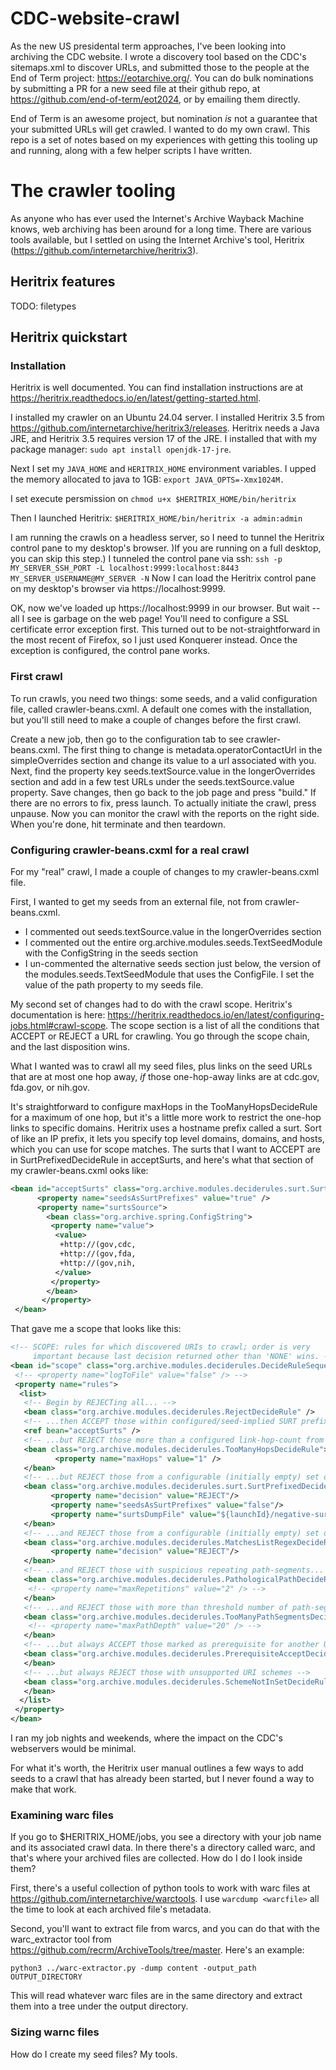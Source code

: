# CDC-website-crawl

As the new US presidental term approaches, I've been looking into archiving the CDC website. I wrote a discovery tool
based on the CDC's sitemaps.xml to discover URLs, and submitted those to the people at the End of Term project: https://eotarchive.org/.
You can do bulk nominations by submitting a PR for a new seed file at their github repo, at https://github.com/end-of-term/eot2024, or by emailing them directly. 

End of Term is an awesome project, but nomination *is* not a guarantee that your submitted URLs will get crawled. I wanted to do my own crawl. This repo is a
set of notes based on my experiences with getting this tooling up and running, along with a few helper scripts I have written.

# The crawler tooling

As anyone who has ever used the Internet's Archive Wayback Machine knows, web archiving has been around
for a long time. There are various tools available, but I settled on using the Internet Archive's tool,
Heritrix (https://github.com/internetarchive/heritrix3).

## Heritrix features

TODO: filetypes

## Heritrix quickstart

### Installation

Heritrix is well documented. You can find installation instructions are at https://heritrix.readthedocs.io/en/latest/getting-started.html.

I installed my crawler on an Ubuntu 24.04 server. I installed Heritrix 3.5 from https://github.com/internetarchive/heritrix3/releases.
Heritrix needs a Java JRE, and Heritrix 3.5 requires version 17 of the JRE. I installed that with my package manager: `sudo apt install openjdk-17-jre`.

Next I set my `JAVA_HOME` and `HERITRIX_HOME` environment variables. I upped the memory allocated to java to 1GB: `export JAVA_OPTS=-Xmx1024M.`

I set execute persmission on `chmod u+x $HERITRIX_HOME/bin/heritrix`

Then I launched Heritrix: `$HERITRIX_HOME/bin/heritrix -a admin:admin`

I am running the crawls on a headless server, so I need to tunnel the Heritrix control pane to my desktop's browser. )If you are running
on a full desktop, you can skip this step.) I tunneled the control pane via ssh: `ssh -p MY_SERVER_SSH_PORT -L localhost:9999:localhost:8443 MY_SERVER_USERNAME@MY_SERVER -N`
Now I can load the Heritrix control pane on my desktop's browser via https://localhost:9999.

OK, now we've loaded up https://localhost:9999 in our browser. But wait -- all I see is garbage on the web page! You'll need to configure a SSL certificate error
exception first. This turned out to be not-straightforward in the most recent of Firefox, so I just used Konquerer instead. Once the exception is configured,
the control pane works.

### First crawl
  
To run crawls, you need two things: some seeds, and a valid configuration file, called crawler-beans.cxml. A default one comes with the installation, but you'll
still need to make a couple of changes before the first crawl.

Create a new job, then go to the configuration tab to see crawler-beans.cxml. The first thing to change is metadata.operatorContactUrl in the simpleOverrides section and change its
value to a url associated with you. Next, find the property key seeds.textSource.value in the longerOverrides section and add in a few test URLs under the seeds.textSource.value property.
Save changes, then go back to the job page and press "build." If there are no errors to fix, press launch. To actually initiate the crawl, press unpause. Now you can monitor the
crawl with the reports on the right side. When you're done, hit terminate and then teardown.

### Configuring crawler-beans.cxml for a real crawl

For my "real" crawl, I made a couple of changes to my crawler-beans.cxml file.

First, I wanted to get my seeds from an external file, not from crawler-beans.cxml.

 - I commented out seeds.textSource.value in the longerOverrides section
 - I commented out the entire org.archive.modules.seeds.TextSeedModule with the ConfigString in the seeds section
 - I un-commented the alternative seeds section just below, the version of the modules.seeds.TextSeedModule that uses the ConfigFile. I set the value of the path property to my seeds file.
   
My second set of changes had to do with the crawl scope. Heritrix's documentation is here: https://heritrix.readthedocs.io/en/latest/configuring-jobs.html#crawl-scope. The scope section is a
list of all the conditions that ACCEPT or REJECT a URL for crawling. You go through the scope chain, and the last disposition wins.

What I wanted was to crawl all my seed files, plus links on the seed URLs that are at most one hop away, *if* those one-hop-away links are at cdc.gov, fda.gov, or nih.gov.

It's straightforward to configure maxHops in the TooManyHopsDecideRule for a maximum of one hop, but it's a little more work to restrict the one-hop links to specific
domains. Heritrix uses a hostname prefix called a surt. Sort of like an IP prefix, it lets you specify top level domains, domains, and hosts, which you can use for scope matches.
The surts that I want to ACCEPT are in SurtPrefixedDecideRule in acceptSurts, and here's what that section of my crawler-beans.cxml ooks like:

```xml
<bean id="acceptSurts" class="org.archive.modules.deciderules.surt.SurtPrefixedDecideRule">
      <property name="seedsAsSurtPrefixes" value="true" />
      <property name="surtsSource">
        <bean class="org.archive.spring.ConfigString">
         <property name="value">
          <value>
           +http://(gov,cdc,
           +http://(gov,fda,
           +http://(gov,nih,
          </value>
         </property> 
        </bean>
       </property>
 </bean>
```

That gave me a scope that looks like this:

 ```xml
 <!-- SCOPE: rules for which discovered URIs to crawl; order is very 
      important because last decision returned other than 'NONE' wins. -->
 <bean id="scope" class="org.archive.modules.deciderules.DecideRuleSequence">
  <!-- <property name="logToFile" value="false" /> -->
  <property name="rules">
   <list>
    <!-- Begin by REJECTing all... -->
    <bean class="org.archive.modules.deciderules.RejectDecideRule" />
    <!-- ...then ACCEPT those within configured/seed-implied SURT prefixes. Note: this uses the acceptSurts section I configured above ... -->
    <ref bean="acceptSurts" />
    <!-- ...but REJECT those more than a configured link-hop-count from start... -->
    <bean class="org.archive.modules.deciderules.TooManyHopsDecideRule">
           <property name="maxHops" value="1" />
    </bean>
    <!-- ...but REJECT those from a configurable (initially empty) set of REJECT SURTs Note: I don't use negative surts... -->
    <bean class="org.archive.modules.deciderules.surt.SurtPrefixedDecideRule">
          <property name="decision" value="REJECT"/>
          <property name="seedsAsSurtPrefixes" value="false"/>
          <property name="surtsDumpFile" value="${launchId}/negative-surts.dump" /> 
    </bean>
    <!-- ...and REJECT those from a configurable (initially empty) set of URI regexes... -->
    <bean class="org.archive.modules.deciderules.MatchesListRegexDecideRule">
          <property name="decision" value="REJECT"/>
    </bean>
    <!-- ...and REJECT those with suspicious repeating path-segments... -->
    <bean class="org.archive.modules.deciderules.PathologicalPathDecideRule">
     <!-- <property name="maxRepetitions" value="2" /> -->
    </bean>
    <!-- ...and REJECT those with more than threshold number of path-segments... -->
    <bean class="org.archive.modules.deciderules.TooManyPathSegmentsDecideRule">
     <!-- <property name="maxPathDepth" value="20" /> -->
    </bean>
    <!-- ...but always ACCEPT those marked as prerequisite for another URI... -->
    <bean class="org.archive.modules.deciderules.PrerequisiteAcceptDecideRule">
    </bean>
    <!-- ...but always REJECT those with unsupported URI schemes -->
    <bean class="org.archive.modules.deciderules.SchemeNotInSetDecideRule">
    </bean>
   </list>
  </property>
 </bean>
```

I ran my job nights and weekends, where the impact on the CDC's webservers would be minimal.

For what it's worth, the Heritrix user manual outlines a few ways to add seeds to a crawl that has already been started, but I never found a way to make that work.
 
### Examining warc files

If you go to $HERITRIX_HOME/jobs, you see a directory with your job name and its associated crawl data. In there there's a directory called warc, and that's where your archived files are collected. 
How do I do I look inside them?

First, there's a useful collection of python tools to work with warc files at https://github.com/internetarchive/warctools. I use ```warcdump <warcfile>``` all the time to look at each archived file's metadata.

Second, you'll want to extract file from warcs, and you can do that with the warc_extractor tool from https://github.com/recrm/ArchiveTools/tree/master. Here's an example:

```python3 ../warc-extractor.py -dump content -output_path OUTPUT_DIRECTORY```

This will read whatever warc files are in the same directory and extract them into a tree under the output directory.

### Sizing warnc files

How do I create my seed files? My tools.

